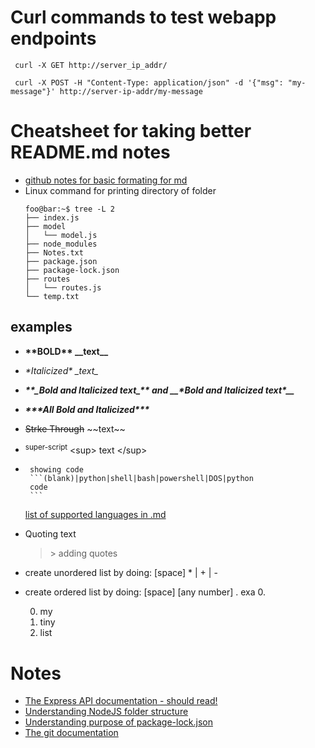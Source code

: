 # Curl commands to test webapp endpoints
```
 curl -X GET http://server_ip_addr/
 
 curl -X POST -H "Content-Type: application/json" -d '{"msg": "my-message"}' http://server-ip-addr/my-message
```
# Cheatsheet for taking better README.md notes
- [github notes for basic formating for md](https://docs.github.com/en/get-started/writing-on-github/getting-started-with-writing-and-formatting-on-github/basic-writing-and-formatting-syntax)
- Linux command for printing directory of folder
    ```console
    foo@bar:~$ tree -L 2
    ├── index.js
    ├── model
    │   └── model.js
    ├── node_modules
    ├── Notes.txt
    ├── package.json
    ├── package-lock.json
    ├── routes
    │   └── routes.js
    └── temp.txt
    ```
## examples
 - **\*\*BOLD\*\* \_\_text\_\_**
 - *\*Italicized\* \_text\_*
 - **_\*\*\_Bold and Italicized text\_\*\* and \_\_\*Bold and Italicized text\*\_\__**
 - ***\*\*\*All Bold and Italicized\*\*\****
 - ~~Strke Through~~ \~\~text\~\~
 - <sup>super-script</sup> \<sup> text \</sup>
 - ````
    showing code
    ```(blank)|python|shell|bash|powershell|DOS|python
    code
    ```
   ````
   [list of supported languages in .md](https://docs.readme.com/rdmd/docs/code-blocks)
- Quoting text
    > \> adding quotes 
- create unordered list by doing: [space] * | + | -
- create ordered list by doing: [space] [any number] . exa 0.
    
    0. my
    1. tiny
    2. list


 


# Notes
- [The Express API documentation - should read!](https://expressjs.com/en/4x/api.html)
- [Understanding NodeJS folder structure](https://www.geeksforgeeks.org/folder-structure-for-a-node-js-project/)
- [Understanding purpose of package-lock.json](https://stackoverflow.com/questions/44297803/what-is-the-role-of-the-package-lock-json)
- [The git documentation](https://git-scm.com/doc)
